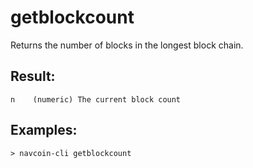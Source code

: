# getblockcount

Returns the number of blocks in the longest block chain.

## Result:
    n    (numeric) The current block count

## Examples:
    > navcoin-cli getblockcount